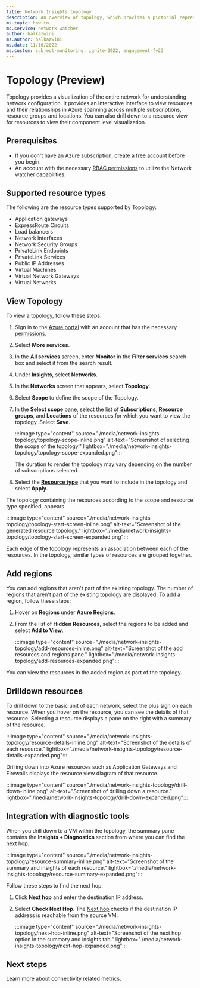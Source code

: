 ```yaml
---
title: Network Insights topology
description: An overview of topology, which provides a pictorial representation of the resources.
ms.topic: how-to
ms.service: network-watcher
author: halkazwini
ms.author: halkazwini
ms.date: 11/16/2022
ms.custom: subject-monitoring, ignite-2022, engagement-fy23
---
```


# Topology (Preview)

Topology provides a visualization of the entire network for understanding network configuration. It provides an interactive interface to view resources and their relationships in Azure spanning across multiple subscriptions, resource groups and locations. You can also drill down to a resource view for resources to view their component level visualization.

## Prerequisites

- If you don't have an Azure subscription, create a [free account](https://azure.microsoft.com/pricing/free-trial/) before you begin.
- An account with the necessary [RBAC permissions](required-rbac-permissions.md) to utilize the Network watcher capabilities.

## Supported resource types

The following are the resource types supported by Topology:

- Application gateways
- ExpressRoute Circuits
- Load balancers
- Network Interfaces
- Network Security Groups
- PrivateLink Endpoints
- PrivateLink Services
- Public IP Addresses
- Virtual Machines
- Virtual Network Gateways
- Virtual Networks

## View Topology

To view a topology, follow these steps:

1. Sign in to the [Azure portal](https://portal.azure.com) with an account that has the necessary [permissions](required-rbac-permissions.md).
2. Select **More services**.
3. In the **All services** screen, enter **Monitor** in the **Filter services** search box and select it from the search result. 
4. Under **Insights**, select **Networks**. 
5. In the **Networks** screen that appears, select **Topology**.
6. Select **Scope** to define the scope of the Topology. 
7. In the **Select scope** pane, select the list of **Subscriptions**, **Resource groups**, and **Locations** of the resources for which you want to view the topology. Select **Save**.
 
   :::image type="content" source="./media/network-insights-topology/topology-scope-inline.png" alt-text="Screenshot of selecting the scope of the topology." lightbox="./media/network-insights-topology/topology-scope-expanded.png":::

   The duration to render the topology may vary depending on the number of subscriptions selected.
8. Select the [**Resource type**](#supported-resource-types) that you want to include in the topology and select **Apply**.

The topology containing the resources according to the scope and resource type specified, appears.

   :::image type="content" source="./media/network-insights-topology/topology-start-screen-inline.png" alt-text="Screenshot of the generated resource topology." lightbox="./media/network-insights-topology/topology-start-screen-expanded.png":::

Each edge of the topology represents an association between each of the resources. In the topology, similar types of resources are grouped together. 

## Add regions

You can add regions that aren't part of the existing topology. The number of regions that aren't part of the existing topology are displayed. 
To add a region, follow these steps:

1. Hover on **Regions** under **Azure Regions**.
2. From the list of **Hidden Resources**, select the regions to be added and select **Add to View**.

   :::image type="content" source="./media/network-insights-topology/add-resources-inline.png" alt-text="Screenshot of the add resources and regions pane." lightbox="./media/network-insights-topology/add-resources-expanded.png":::

You can view the resources in the added region as part of the topology.

## Drilldown resources

To drill down to the basic unit of each network, select the plus sign on each resource. When you hover on the resource, you can see the details of that resource. Selecting a resource displays a pane on the right with a summary of the resource. 

   :::image type="content" source="./media/network-insights-topology/resource-details-inline.png" alt-text="Screenshot of the details of each resource." lightbox="./media/network-insights-topology/resource-details-expanded.png":::
   

Drilling down into Azure resources such as Application Gateways and Firewalls displays the resource view diagram of that resource. 

   :::image type="content" source="./media/network-insights-topology/drill-down-inline.png" alt-text="Screenshot of drilling down a resource." lightbox="./media/network-insights-topology/drill-down-expanded.png":::

## Integration with diagnostic tools

When you drill down to a VM within the topology, the summary pane contains the **Insights + Diagnostics** section from where you can find the next hop. 

   :::image type="content" source="./media/network-insights-topology/resource-summary-inline.png" alt-text="Screenshot of the summary and insights of each resource." lightbox="./media/network-insights-topology/resource-summary-expanded.png":::

Follow these steps to find the next hop.

1. Click **Next hop** and enter the destination IP address. 
2. Select **Check Next Hop**. The [Next hop](network-watcher-next-hop-overview.md) checks if the destination IP address is reachable from the source VM.

   :::image type="content" source="./media/network-insights-topology/next-hop-inline.png" alt-text="Screenshot of the next hop option in the summary and insights tab." lightbox="./media/network-insights-topology/next-hop-expanded.png":::

## Next steps

[Learn more](./connection-monitor-overview.md) about connectivity related metrics.
